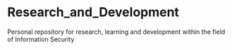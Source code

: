# Research_and_Development
Personal repository for research, learning and development within the field of Information Security
